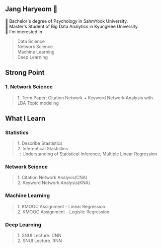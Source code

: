 ## Jang Haryeom 👋
📌 Bachelor's degree of Psychology in SahmYook University. </br>
📌 Master's Student of Big Data Analytics in KyungHee University. </br>
📌 I'm interested in
<blockquote>
Data Science </br>
Network Science </br>
Machine Learning </br>
Deep Learning
</blockquote>

## Strong Point
### 1. Network Science
<blockquote>
  1. Term Paper: Citation Network + Keyword Network Analysis with LDA Topic modeling </br>
  
  
</blockquote>

## What I Learn
### Statistics
<blockquote>
  1. Describe Stastistics</br>
  2. Inferentical Stastistics</br>
  &nbsp;&nbsp;: Understanding of Statistical Inference, Multiple Linear Regression
  
  

</blockquote>

### Network Science
<blockquote>
  1. Citation Network Analysis(CNA)</br>
  2. Keyword Network Analysis(KNA)</br>


</blockquote>

### Machine Learning
<blockquote>
  1. KMOOC Assignment - Linear Regression</br>
  2. KMOOC Assignment - Logistic Regression</br>


</blockquote>

### Deep Learning
<blockquote>
  1. SNUI Lecture. CNN</br>
  2. SNUI Lecture. RNN</br>


</blockquote>
<!--
**CocoRoF/CocoRoF** is a ✨ _special_ ✨ repository because its `README.md` (this file) appears on your GitHub profile.

Here are some ideas to get you started:

- 🔭 I’m currently working on ...
- 🌱 I’m currently learning ...
- 👯 I’m looking to collaborate on ...
- 🤔 I’m looking for help with ...
- 💬 Ask me about ...
- 📫 How to reach me: ...
- 😄 Pronouns: ...
- ⚡ Fun fact: ...
-->
